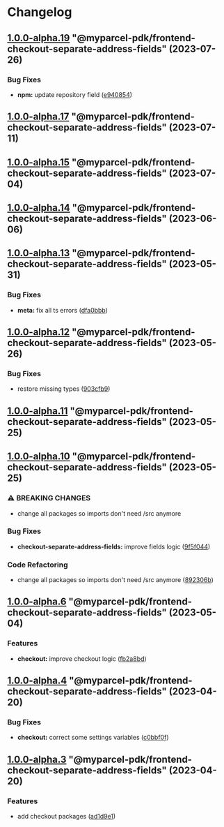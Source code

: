 # Changelog

<!-- MONODEPLOY:BELOW -->

## [1.0.0-alpha.19](https://github.com/myparcelnl/js-pdk/compare/@myparcel-pdk/frontend-checkout-separate-address-fields@1.0.0-alpha.18...@myparcel-pdk/frontend-checkout-separate-address-fields@1.0.0-alpha.19) "@myparcel-pdk/frontend-checkout-separate-address-fields" (2023-07-26)


### Bug Fixes

* **npm:** update repository field ([e940854](https://github.com/myparcelnl/js-pdk/commit/e940854ba1d99c0fcdada8b66f88a7c7e6060272))




## [1.0.0-alpha.17](https://github/myparcelnl/js-pdk/compare/@myparcel-pdk/frontend-checkout-separate-address-fields@1.0.0-alpha.16...@myparcel-pdk/frontend-checkout-separate-address-fields@1.0.0-alpha.17) "@myparcel-pdk/frontend-checkout-separate-address-fields" (2023-07-11)




## [1.0.0-alpha.15](https://github/myparcelnl/js-pdk/compare/@myparcel-pdk/frontend-checkout-separate-address-fields@1.0.0-alpha.14...@myparcel-pdk/frontend-checkout-separate-address-fields@1.0.0-alpha.15) "@myparcel-pdk/frontend-checkout-separate-address-fields" (2023-07-04)




## [1.0.0-alpha.14](https://github/myparcelnl/js-pdk/compare/@myparcel-pdk/frontend-checkout-separate-address-fields@1.0.0-alpha.13...@myparcel-pdk/frontend-checkout-separate-address-fields@1.0.0-alpha.14) "@myparcel-pdk/frontend-checkout-separate-address-fields" (2023-06-06)




## [1.0.0-alpha.13](https://github/myparcelnl/js-pdk/compare/@myparcel-pdk/frontend-checkout-separate-address-fields@1.0.0-alpha.12...@myparcel-pdk/frontend-checkout-separate-address-fields@1.0.0-alpha.13) "@myparcel-pdk/frontend-checkout-separate-address-fields" (2023-05-31)


### Bug Fixes

* **meta:** fix all ts errors ([dfa0bbb](https://github/myparcelnl/js-pdk/commit/dfa0bbb308c4863ce0fb4c9a0d55f2b5fa8fdb6c))




## [1.0.0-alpha.12](https://github/myparcelnl/js-pdk/compare/@myparcel-pdk/frontend-checkout-separate-address-fields@1.0.0-alpha.11...@myparcel-pdk/frontend-checkout-separate-address-fields@1.0.0-alpha.12) "@myparcel-pdk/frontend-checkout-separate-address-fields" (2023-05-26)


### Bug Fixes

* restore missing types ([903cfb9](https://github/myparcelnl/js-pdk/commit/903cfb95f161bb5b49fbb91c4f96a7e44c524db8))




## [1.0.0-alpha.11](https://github/myparcelnl/js-pdk/compare/@myparcel-pdk/frontend-checkout-separate-address-fields@1.0.0-alpha.10...@myparcel-pdk/frontend-checkout-separate-address-fields@1.0.0-alpha.11) "@myparcel-pdk/frontend-checkout-separate-address-fields" (2023-05-25)




## [1.0.0-alpha.10](https://github/myparcelnl/js-pdk/compare/@myparcel-pdk/frontend-checkout-separate-address-fields@1.0.0-alpha.9...@myparcel-pdk/frontend-checkout-separate-address-fields@1.0.0-alpha.10) "@myparcel-pdk/frontend-checkout-separate-address-fields" (2023-05-25)


### ⚠ BREAKING CHANGES

* change all packages so imports don't need /src anymore

### Bug Fixes

* **checkout-separate-address-fields:** improve fields logic ([9f5f044](https://github/myparcelnl/js-pdk/commit/9f5f0440ee4a95fb92f5b7f76915c6a49b496d11))


### Code Refactoring

* change all packages so imports don't need /src anymore ([892306b](https://github/myparcelnl/js-pdk/commit/892306bd3307fe8d5d011bbf6eb7654f7365347a))




## [1.0.0-alpha.6](https://github/myparcelnl/js-pdk/compare/@myparcel-pdk/frontend-checkout-separate-address-fields@1.0.0-alpha.5...@myparcel-pdk/frontend-checkout-separate-address-fields@1.0.0-alpha.6) "@myparcel-pdk/frontend-checkout-separate-address-fields" (2023-05-04)


### Features

* **checkout:** improve checkout logic ([fb2a8bd](https://github/myparcelnl/js-pdk/commit/fb2a8bd4b9404cac0fe600526d85465e3a1ee5f9))




## [1.0.0-alpha.4](https://github/myparcelnl/js-pdk/compare/@myparcel-pdk/frontend-checkout-separate-address-fields@1.0.0-alpha.3...@myparcel-pdk/frontend-checkout-separate-address-fields@1.0.0-alpha.4) "@myparcel-pdk/frontend-checkout-separate-address-fields" (2023-04-20)


### Bug Fixes

* **checkout:** correct some settings variables ([c0bbf0f](https://github/myparcelnl/js-pdk/commit/c0bbf0ff2fc98c3815094ae77f26f75a3036dfbe))




## [1.0.0-alpha.3](https://github/myparcelnl/js-pdk/compare/@myparcel-pdk/frontend-checkout-separate-address-fields@1.0.0-alpha.2...@myparcel-pdk/frontend-checkout-separate-address-fields@1.0.0-alpha.3) "@myparcel-pdk/frontend-checkout-separate-address-fields" (2023-04-20)


### Features

* add checkout packages ([ad1d9e1](https://github/myparcelnl/js-pdk/commit/ad1d9e1f027af9e6124f8266f64edc0509e22a9d))


